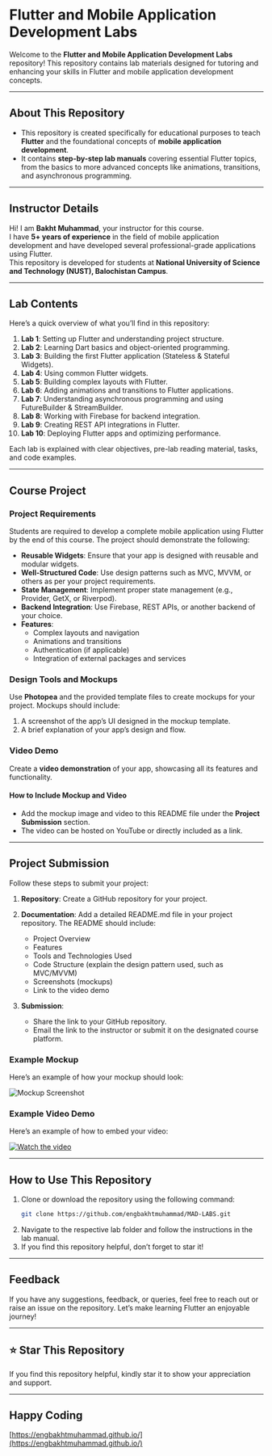 # Flutter and Mobile Application Development Labs

Welcome to the **Flutter and Mobile Application Development Labs** repository! This repository contains lab materials designed for tutoring and enhancing your skills in Flutter and mobile application development concepts.

---

## About This Repository

- This repository is created specifically for educational purposes to teach **Flutter** and the foundational concepts of **mobile application development**.
- It contains **step-by-step lab manuals** covering essential Flutter topics, from the basics to more advanced concepts like animations, transitions, and asynchronous programming.

---

## Instructor Details

Hi! I am **Bakht Muhammad**, your instructor for this course.  
I have **5+ years of experience** in the field of mobile application development and have developed several professional-grade applications using Flutter.  
This repository is developed for students at **National University of Science and Technology (NUST), Balochistan Campus**.

---

## Lab Contents

Here’s a quick overview of what you’ll find in this repository:

1. **Lab 1**: Setting up Flutter and understanding project structure.
2. **Lab 2**: Learning Dart basics and object-oriented programming.
3. **Lab 3**: Building the first Flutter application (Stateless & Stateful Widgets).
4. **Lab 4**: Using common Flutter widgets.
5. **Lab 5**: Building complex layouts with Flutter.
6. **Lab 6**: Adding animations and transitions to Flutter applications.
7. **Lab 7**: Understanding asynchronous programming and using FutureBuilder & StreamBuilder.
8. **Lab 8**: Working with Firebase for backend integration.
9. **Lab 9**: Creating REST API integrations in Flutter.
10. **Lab 10**: Deploying Flutter apps and optimizing performance.

Each lab is explained with clear objectives, pre-lab reading material, tasks, and code examples.

---

## Course Project

### Project Requirements
Students are required to develop a complete mobile application using Flutter by the end of this course. The project should demonstrate the following:

- **Reusable Widgets**: Ensure that your app is designed with reusable and modular widgets.
- **Well-Structured Code**: Use design patterns such as MVC, MVVM, or others as per your project requirements.
- **State Management**: Implement proper state management (e.g., Provider, GetX, or Riverpod).
- **Backend Integration**: Use Firebase, REST APIs, or another backend of your choice.
- **Features**:
  - Complex layouts and navigation
  - Animations and transitions
  - Authentication (if applicable)
  - Integration of external packages and services

### Design Tools and Mockups
Use **Photopea** and the provided template files to create mockups for your project. Mockups should include:

1. A screenshot of the app’s UI designed in the mockup template.
2. A brief explanation of your app’s design and flow.

### Video Demo
Create a **video demonstration** of your app, showcasing all its features and functionality.

#### How to Include Mockup and Video
- Add the mockup image and video to this README file under the **Project Submission** section.
- The video can be hosted on YouTube or directly included as a link.

---

## Project Submission

Follow these steps to submit your project:

1. **Repository**: Create a GitHub repository for your project.
2. **Documentation**: Add a detailed README.md file in your project repository. The README should include:
   - Project Overview
   - Features
   - Tools and Technologies Used
   - Code Structure (explain the design pattern used, such as MVC/MVVM)
   - Screenshots (mockups)
   - Link to the video demo

3. **Submission**:
   - Share the link to your GitHub repository.
   - Email the link to the instructor or submit it on the designated course platform.

### Example Mockup
Here’s an example of how your mockup should look:

![Mockup Screenshot](mockup.png)

### Example Video Demo
Here’s an example of how to embed your video:

[![Watch the video](https://img.youtube.com/vi/your_video_id/0.jpg)](https://www.youtube.com/watch?v=your_video_id)

---

## How to Use This Repository

1. Clone or download the repository using the following command:
   ```bash
   git clone https://github.com/engbakhtmuhammad/MAD-LABS.git
   ```
2. Navigate to the respective lab folder and follow the instructions in the lab manual.
3. If you find this repository helpful, don’t forget to star it!

---

## Feedback

If you have any suggestions, feedback, or queries, feel free to reach out or raise an issue on the repository.
Let’s make learning Flutter an enjoyable journey!

---

## ⭐ Star This Repository
If you find this repository helpful, kindly star it to show your appreciation and support.

---

## Happy Coding  
[https://engbakhtmuhammad.github.io/](https://engbakhtmuhammad.github.io/)

